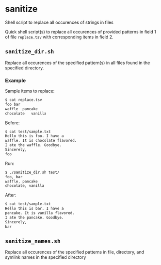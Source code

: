 # sanitize
Shell script to replace all occurences of strings in files

Quick shell script(s) to replace all occurences of provided patterns in field 1 of file `replace.tsv` with corresponding items in field 2.

## `sanitize_dir.sh`

Replace all occurences of the specified pattern(s) in all files found in the specified directory.

### Example
Sample items to replace:

```bash
$ cat replace.tsv
foo	bar
waffle	pancake
chocolate	vanilla
```

Before:

```bash
$ cat test/sample.txt
Hello this is foo. I have a
waffle. It is chocolate flavored.
I ate the waffle. Goodbye.
Sincerely,
foo
```

Run:

```bash
$ ./sanitize_dir.sh test/
foo, bar
waffle, pancake
chocolate, vanilla
```

After:

```bash
$ cat test/sample.txt
Hello this is bar. I have a
pancake. It is vanilla flavored.
I ate the pancake. Goodbye.
Sincerely,
bar
```

## `sanitize_names.sh`

Replace all occurences of the specified patterns in file, directory, and symlink names in the specified directory
